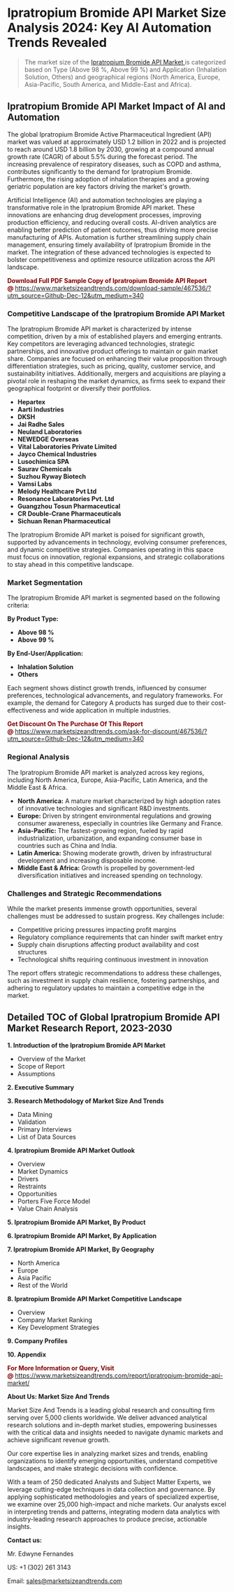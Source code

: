 <H1>Ipratropium Bromide API Market Size Analysis 2024: Key AI Automation Trends Revealed</H1><blockquote><p>The market size of the <a href="https://www.marketsizeandtrends.com/download-sample/467536/?utm_source=Github-Dec-12&amp;utm_medium=340" target="_blank">Ipratropium Bromide API Market </a>is categorized based on Type (Above 98 %, Above 99 %) and Application (Inhalation Solution, Others) and geographical regions (North America, Europe, Asia-Pacific, South America, and Middle-East and Africa).</p></blockquote><p><h2>Ipratropium Bromide API Market Impact of AI and Automation</h2><p>The global Ipratropium Bromide Active Pharmaceutical Ingredient (API) market was valued at approximately USD 1.2 billion in 2022 and is projected to reach around USD 1.8 billion by 2030, growing at a compound annual growth rate (CAGR) of about 5.5% during the forecast period. The increasing prevalence of respiratory diseases, such as COPD and asthma, contributes significantly to the demand for Ipratropium Bromide. Furthermore, the rising adoption of inhalation therapies and a growing geriatric population are key factors driving the market's growth.</p><p>Artificial Intelligence (AI) and automation technologies are playing a transformative role in the Ipratropium Bromide API market. These innovations are enhancing drug development processes, improving production efficiency, and reducing overall costs. AI-driven analytics are enabling better prediction of patient outcomes, thus driving more precise manufacturing of APIs. Automation is further streamlining supply chain management, ensuring timely availability of Ipratropium Bromide in the market. The integration of these advanced technologies is expected to bolster competitiveness and optimize resource utilization across the API landscape.</p></p><p><strong><span style="color: #800000;">Download Full PDF Sample Copy of Ipratropium Bromide API Report @</span>&nbsp;</strong><a href="https://www.marketsizeandtrends.com/download-sample/467536/?utm_source=Github-Dec-12&amp;utm_medium=340">https://www.marketsizeandtrends.com/download-sample/467536/?utm_source=Github-Dec-12&amp;utm_medium=340</a></p><h3>Competitive Landscape of the Ipratropium Bromide API Market</h3><p>The Ipratropium Bromide API market is characterized by intense competition, driven by a mix of established players and emerging entrants. Key competitors are leveraging advanced technologies, strategic partnerships, and innovative product offerings to maintain or gain market share. Companies are focused on enhancing their value proposition through differentiation strategies, such as pricing, quality, customer service, and sustainability initiatives. Additionally, mergers and acquisitions are playing a pivotal role in reshaping the market dynamics, as firms seek to expand their geographical footprint or diversify their portfolios.</p><p><strong><p><ul><li>Hepartex </li><li> Aarti Industries </li><li> DKSH </li><li> Jai Radhe Sales </li><li> Neuland Laboratories </li><li> NEWEDGE Overseas </li><li> Vital Laboratories Private Limited </li><li> Jayco Chemical Industries </li><li> Lusochimica SPA </li><li> Saurav Chemicals </li><li> Suzhou Ryway Biotech </li><li> Vamsi Labs </li><li> Melody Healthcare Pvt Ltd </li><li> Resonance Laboratories Pvt. Ltd </li><li> Guangzhou Tosun Pharmaceutical </li><li> CR Double-Crane Pharmaceuticals </li><li> Sichuan Renan Pharmaceutical</p></li></ul></p></strong></p><p>The Ipratropium Bromide API market is poised for significant growth, supported by advancements in technology, evolving consumer preferences, and dynamic competitive strategies. Companies operating in this space must focus on innovation, regional expansions, and strategic collaborations to stay ahead in this competitive landscape.</p><h3>Market Segmentation</h3><p>The Ipratropium Bromide API market is segmented based on the following criteria:</p><p><strong>By Product Type:</strong></p><p><strong><p><ul><li>Above 98 % </li><li> Above 99 %</p></li></ul></p></strong></p><p><strong>By End-User/Application:</strong></p><p><strong><p><ul><li>Inhalation Solution </li><li> Others</p></li></ul></p></strong></p><p>Each segment shows distinct growth trends, influenced by consumer preferences, technological advancements, and regulatory frameworks. For example, the demand for Category A products has surged due to their cost-effectiveness and wide application in multiple industries.</p><p><strong><span style="color: #800000;">Get Discount On The Purchase Of This Report @&nbsp;</span></strong><a href="https://www.marketsizeandtrends.com/ask-for-discount/467536/?utm_source=Github-Dec-12&amp;utm_medium=340">https://www.marketsizeandtrends.com/ask-for-discount/467536/?utm_source=Github-Dec-12&amp;utm_medium=340</a></p><h3>Regional Analysis</h3><p>The Ipratropium Bromide API market is analyzed across key regions, including North America, Europe, Asia-Pacific, Latin America, and the Middle East &amp; Africa.</p><ul><li><strong>North America:</strong> A mature market characterized by high adoption rates of innovative technologies and significant R&amp;D investments.</li><li><strong>Europe:</strong> Driven by stringent environmental regulations and growing consumer awareness, especially in countries like Germany and France.</li><li><strong>Asia-Pacific:</strong> The fastest-growing region, fueled by rapid industrialization, urbanization, and expanding consumer base in countries such as China and India.</li><li><strong>Latin America:</strong> Showing moderate growth, driven by infrastructural development and increasing disposable income.</li><li><strong>Middle East &amp; Africa:</strong> Growth is propelled by government-led diversification initiatives and increased spending on technology.</li></ul><h3>Challenges and Strategic Recommendations</h3><p>While the market presents immense growth opportunities, several challenges must be addressed to sustain progress. Key challenges include:</p><ul><li>Competitive pricing pressures impacting profit margins</li><li>Regulatory compliance requirements that can hinder swift market entry</li><li>Supply chain disruptions affecting product availability and cost structures</li><li>Technological shifts requiring continuous investment in innovation</li></ul><p>The report offers strategic recommendations to address these challenges, such as investment in supply chain resilience, fostering partnerships, and adhering to regulatory updates to maintain a competitive edge in the market.</p><h2>Detailed TOC of Global Ipratropium Bromide API Market Research Report, 2023-2030</h2><p><strong>1. Introduction of the Ipratropium Bromide API Market</strong></p><ul><li>Overview of the Market</li><li>Scope of Report</li><li>Assumptions&nbsp;</li></ul><p><strong>2. Executive Summary</strong></p><p><strong>3. Research Methodology of <strong>Market Size And Trends</strong></strong></p><ul><li>Data Mining</li><li>Validation</li><li>Primary Interviews</li><li>List of Data Sources&nbsp;</li></ul><p><strong>4. Ipratropium Bromide API Market Outlook</strong></p><ul><li>Overview</li><li>Market Dynamics</li><li>Drivers</li><li>Restraints</li><li>Opportunities</li><li>Porters Five Force Model</li><li>Value Chain Analysis&nbsp;</li></ul><p><strong>5. Ipratropium Bromide API Market, By Product</strong></p><p><strong>6. Ipratropium Bromide API Market, By Application</strong></p><p><strong>7. Ipratropium Bromide API Market, By Geography</strong></p><ul><li>North America</li><li>Europe</li><li>Asia Pacific</li><li>Rest of the World&nbsp;</li></ul><p><strong>8. Ipratropium Bromide API Market Competitive Landscape</strong></p><ul><li>Overview</li><li>Company Market Ranking</li><li>Key Development Strategies&nbsp;</li></ul><p><strong>9. Company Profiles</strong></p><p><strong>10. Appendix</strong></p><p><strong><span style="color: #800000;">For More Information or Query, Visit @&nbsp;</span></strong><a href="https://www.marketsizeandtrends.com/report/ipratropium-bromide-api-market/">https://www.marketsizeandtrends.com/report/ipratropium-bromide-api-market/</a></p><p></p><p><strong>About Us:&nbsp;Market Size And Trends</strong></p><p>Market Size And Trends&nbsp;is a leading global research and consulting firm serving over 5,000 clients worldwide. We deliver advanced analytical research solutions and in-depth market studies, empowering businesses with the critical data and insights needed to navigate dynamic markets and achieve significant revenue growth.</p><p>Our core expertise lies in analyzing market sizes and trends, enabling organizations to identify emerging opportunities, understand competitive landscapes, and make strategic decisions with confidence.</p><p>With a team of 250 dedicated Analysts and Subject Matter Experts, we leverage cutting-edge techniques in data collection and governance. By applying sophisticated methodologies and years of specialized expertise, we examine over 25,000 high-impact and niche markets. Our analysts excel in interpreting trends and patterns, integrating modern data analytics with industry-leading research approaches to produce precise, actionable insights.</p><p><strong>Contact us:</strong></p><p>Mr. Edwyne Fernandes</p><p>US: +1 (302) 261 3143</p><p>Email: <a href="mailto:sales@marketsizeandtrends.com">sales@marketsizeandtrends.com</a>&nbsp;</p>
